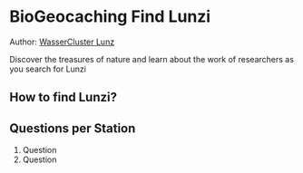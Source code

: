 # BioGeocaching Find Lunzi

Author: [WasserCluster Lunz](https://wcl.ac.at/en/outreach/find-lunzi-biogeocaching)

Discover the treasures of nature and learn about the work of researchers as you search for Lunzi

## How to find Lunzi?

## Questions per Station
1. Question
2. Question
